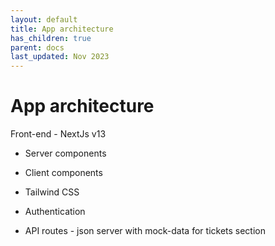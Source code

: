 ```yaml
---
layout: default
title: App architecture
has_children: true
parent: docs
last_updated: Nov 2023
---
```


# App architecture

Front-end - NextJs v13
- Server components
- Client components
- Tailwind CSS

- Authentication
- API routes -  json server with mock-data for tickets section

